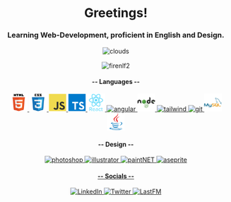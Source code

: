 <h1 align="center">Greetings!</h1>
<h3 align="center">Learning Web-Development, proficient in English and Design.</h3>
<p align="center"><img align="center" src="https://s13.gifyu.com/images/SCt0q.gif" alt="clouds" width="400px"/></p>
<p align="center"><img align="center" src="https://github-readme-streak-stats.herokuapp.com/?user=firenlf2&" alt="firenlf2" /></p>


<h4 align="center">-- Languages --</h4>
<p align="center"> <a href="https://www.w3.org/html/" target="_blank" rel="noreferrer"> <img src="https://raw.githubusercontent.com/devicons/devicon/master/icons/html5/html5-original-wordmark.svg" alt="html5" width="40" height="40"/> </a> 
<a href="https://www.w3schools.com/css/" target="_blank" rel="noreferrer"> <img src="https://raw.githubusercontent.com/devicons/devicon/master/icons/css3/css3-original-wordmark.svg" alt="css3" width="40" height="40"/> </a> 
<a href="https://developer.mozilla.org/en-US/docs/Web/JavaScript" target="_blank" rel="noreferrer"> <img src="https://raw.githubusercontent.com/devicons/devicon/master/icons/javascript/javascript-original.svg" alt="javascript" width="40" height="40"/> </a>
<a href="https://www.typescriptlang.org/" target="_blank" rel="noreferrer"> <img src="https://raw.githubusercontent.com/devicons/devicon/master/icons/typescript/typescript-original.svg" alt="typescript" width="40" height="40"/> </a> 
<a href="https://reactjs.org/" target="_blank" rel="noreferrer"> <img src="https://raw.githubusercontent.com/devicons/devicon/master/icons/react/react-original-wordmark.svg" alt="react" width="40" height="40"/> </a> 
<a href="https://angular.io" target="_blank" rel="noreferrer"> <img src="https://angular.io/assets/images/logos/angular/angular.svg" alt="angular" width="40" height="40"/>
<a href="https://nodejs.org" target="_blank" rel="noreferrer"> <img src="https://raw.githubusercontent.com/devicons/devicon/master/icons/nodejs/nodejs-original-wordmark.svg" alt="nodejs" width="40" height="40"/> </a> 
<a href="https://tailwindcss.com/" target="_blank" rel="noreferrer"> <img src="https://www.vectorlogo.zone/logos/tailwindcss/tailwindcss-icon.svg" alt="tailwind" width="40" height="40"/> </a> 
<a href="https://git-scm.com/" target="_blank" rel="noreferrer"> <img src="https://www.vectorlogo.zone/logos/git-scm/git-scm-icon.svg" alt="git" width="40" height="40"/> </a>  
<a href="https://www.mysql.com/" target="_blank" rel="noreferrer"> <img src="https://raw.githubusercontent.com/devicons/devicon/master/icons/mysql/mysql-original-wordmark.svg" alt="mysql" width="40" height="40"/> </a>
<a href="https://www.java.com" target="_blank" rel="noreferrer"> <img src="https://raw.githubusercontent.com/devicons/devicon/master/icons/java/java-original.svg" alt="java" width="40" height="40"/> </a> </p>

<h4 align="center">-- Design --</h4>
<p align="center"> <a href="https://www.photoshop.com/en" target="_blank" rel="noreferrer"> <img src="https://upload.wikimedia.org/wikipedia/commons/2/20/Photoshop_CC_icon.png" alt="photoshop" width="40" height="40"/> </a> 
<a href="https://www.adobe.com/in/products/illustrator.html" target="_blank" rel="noreferrer"> <img src="https://www.vectorlogo.zone/logos/adobe_illustrator/adobe_illustrator-icon.svg" alt="illustrator" width="40" height="40"/> </a> 
<a href="https://www.getpaint.net/"> <img src="https://static.wikia.nocookie.net/logopedia/images/4/4e/Paint.NET_2014_Icon.png/revision/latest?cb=20220510141516" alt="paintNET" width="40" height="40"/> 
<a href="https://www.aseprite.org/" target="_blank" rel="noreferrer"> <img src="https://community.aseprite.org/uploads/default/original/2X/6/66c33251292331d29585d32632c3870651b66e01.png" alt="aseprite" width="40" height="40"/> </p>

<h4 align="center">-- Socials --</h4>
<p align="center"> <a href="https://www.linkedin.com/in/haris-alispahi%C4%87-a21a842ab/" target="_blank" rel="noreferrer"> <img src="https://upload.wikimedia.org/wikipedia/commons/thumb/c/ca/LinkedIn_logo_initials.png/480px-LinkedIn_logo_initials.png" alt="LinkedIn" width="40" height="40"/> </a> 
<a href="https://twitter.com/FirenHagrid" target="_blank" rel="noreferrer"> <img src="https://freelogopng.com/images/all_img/1690643591twitter-x-logo-png.png" alt="Twitter" width="40" height="40"/> </a>
<a href="https://www.last.fm/user/HagridLow" target="_blank" rel="noreferrer"> <img src="https://upload.wikimedia.org/wikipedia/commons/thumb/c/c4/Lastfm.svg/1200px-Lastfm.svg.png" alt="LastFM" width="40" height="40"/> </a></p>



